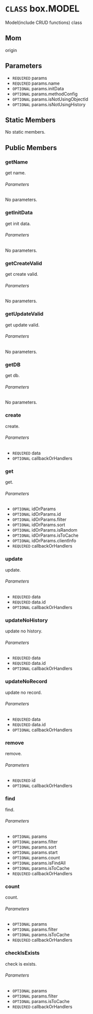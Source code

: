 # `CLASS` box.MODEL
Model(include CRUD functions) class

## Mom
origin

## Parameters
* `REQUIRED` params 
* `REQUIRED` params.name 
* `OPTIONAL` params.initData 
* `OPTIONAL` params.methodConfig 
* `OPTIONAL` params.isNotUsingObjectId 
* `OPTIONAL` params.isNotUsingHistory 

## Static Members
No static members.

## Public Members

### getName
get name.
###### Parameters
No parameters.

### getInitData
get init data.
###### Parameters
No parameters.

### getCreateValid
get create valid.
###### Parameters
No parameters.

### getUpdateValid
get update valid.
###### Parameters
No parameters.

### getDB
get db.
###### Parameters
No parameters.

### create
create.
###### Parameters
* `REQUIRED` data
* `OPTIONAL` callbackOrHandlers

### get
get.
###### Parameters
* `OPTIONAL` idOrParams
* `OPTIONAL` idOrParams.id
* `OPTIONAL` idOrParams.filter
* `OPTIONAL` idOrParams.sort
* `OPTIONAL` idOrParams.isRandom
* `OPTIONAL` idOrParams.isToCache
* `OPTIONAL` idOrParams.clientInfo
* `REQUIRED` callbackOrHandlers

### update
update.
###### Parameters
* `REQUIRED` data
* `REQUIRED` data.id
* `OPTIONAL` callbackOrHandlers

### updateNoHistory
update no history.
###### Parameters
* `REQUIRED` data
* `REQUIRED` data.id
* `OPTIONAL` callbackOrHandlers

### updateNoRecord
update no record.
###### Parameters
* `REQUIRED` data
* `REQUIRED` data.id
* `OPTIONAL` callbackOrHandlers

### remove
remove.
###### Parameters
* `REQUIRED` id
* `OPTIONAL` callbackOrHandlers

### find
find.
###### Parameters
* `OPTIONAL` params
* `OPTIONAL` params.filter
* `OPTIONAL` params.sort
* `OPTIONAL` params.start
* `OPTIONAL` params.count
* `OPTIONAL` params.isFindAll
* `OPTIONAL` params.isToCache
* `REQUIRED` callbackOrHandlers

### count
count.
###### Parameters
* `OPTIONAL` params
* `OPTIONAL` params.filter
* `OPTIONAL` params.isToCache
* `REQUIRED` callbackOrHandlers

### checkIsExists
check is exists.
###### Parameters
* `OPTIONAL` params
* `OPTIONAL` params.filter
* `OPTIONAL` params.isToCache
* `REQUIRED` callbackOrHandlers
